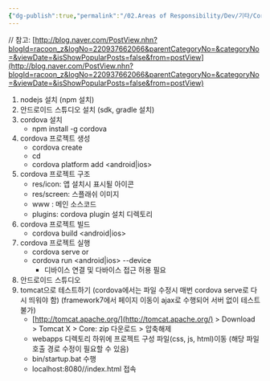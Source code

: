 ```yaml
---
{"dg-publish":true,"permalink":"/02.Areas of Responsibility/Dev/기타/Cordova 프로젝트 시작하기/","tags":["dev"],"noteIcon":""}
---
```



// 참고: [http://blog.naver.com/PostView.nhn?blogId=racoon_z&logNo=220937662066&parentCategoryNo=&categoryNo=&viewDate=&isShowPopularPosts=false&from=postView](http://blog.naver.com/PostView.nhn?blogId=racoon_z&logNo=220937662066&parentCategoryNo=&categoryNo=&viewDate=&isShowPopularPosts=false&from=postView)

1. nodejs 설치 (npm 설치)
2. 안드로이드 스튜디오 설치 (sdk, gradle 설치)
3. cordova 설치
    - npm install -g cordova
4. cordova 프로젝트 생성
    - cordova create <DirectoryName> <PackageName> <ProjectName>
    - cd <Directoryname>
    - cordova platform add <android|ios>
5. cordova 프로젝트 구조
    - res/icon: 앱 설치시 표시될 아이콘
    - res/screen: 스플래쉬 이미지
    - www : 메인 소스코드
    - plugins: cordova plugin 설치 디렉토리
6. cordova 프로젝트 빌드
    - cordova build <android|ios>
7. cordova 프로젝트 실행
    - cordova serve
    or
    - cordova run <android|ios> --device
        - 디바이스 연결 및 다바이스 접근 허용 필요
8. 안드로이드 스튜디오
9. tomcat으로 테스트하기
(cordova에서는 파일 수정시 매번 cordova serve로 다시 띄워야 함)
(framework7에서 페이지 이동이 ajax로 수행되어 서버 없이 테스트 불가)
    - [http://tomcat.apache.org/](http://tomcat.apache.org/) > Download > Tomcat X > Core: zip 다운로드 > 압축해제
    - webapps 디렉토리 하위에 프로젝트 구성 파일(css, js, html)이동 (해당 파일 호출 경로 수정이 필요할 수 있음)
    - bin/startup.bat 수행
    - localhost:8080/<AppName>/index.html 접속